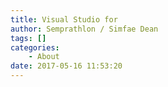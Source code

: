 ```yaml
---
title: Visual Studio for
author: Semprathlon / Simfae Dean
tags: []
categories:
	- About
date: 2017-05-16 11:53:20
---
```

